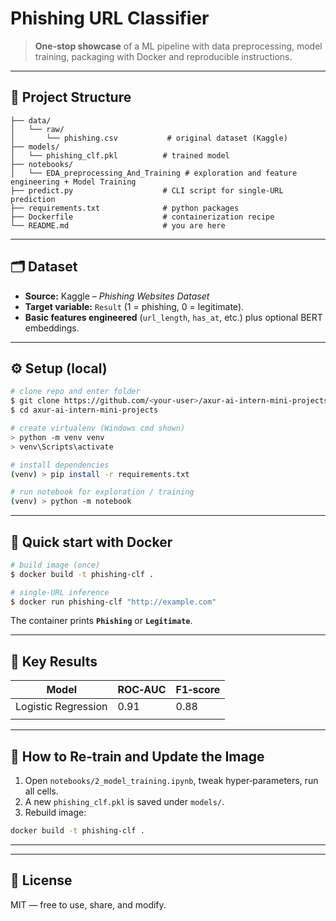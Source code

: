 # Phishing URL Classifier 



> **One‑stop showcase** of a  ML pipeline with data preprocessing, model training, packaging with Docker and reproducible instructions.

---

## 📂 Project Structure

```
├── data/
│   └── raw/
│       └── phishing.csv           # original dataset (Kaggle)
├── models/
│   └── phishing_clf.pkl          # trained model
├── notebooks/
│   └── EDA_preprocessing_And_Training # exploration and feature engineering + Model Training 
├── predict.py                    # CLI script for single‑URL prediction
├── requirements.txt              # python packages
├── Dockerfile                    # containerization recipe
└── README.md                     # you are here
```

---

## 🗂️ Dataset

* **Source:** Kaggle – *Phishing Websites Dataset*
* **Target variable:** `Result` (1 = phishing, 0 = legitimate).
* **Basic features engineered** (`url_length`, `has_at`, etc.) plus optional BERT embeddings.

---

## ⚙️ Setup (local)

```bash
# clone repo and enter folder
$ git clone https://github.com/<your-user>/axur-ai-intern-mini-projects.git
$ cd axur-ai-intern-mini-projects

# create virtualenv (Windows cmd shown)
> python -m venv venv
> venv\Scripts\activate

# install dependencies
(venv) > pip install -r requirements.txt

# run notebook for exploration / training
(venv) > python -m notebook
```

---

## 🐳 Quick start with Docker

```bash
# build image (once)
$ docker build -t phishing-clf .

# single‑URL inference
$ docker run phishing-clf "http://example.com"
```

The container prints **`Phishing`** or **`Legitimate`**.

---

## 🔎 Key Results

| Model               | ROC‑AUC | F1‑score |
| ------------------- | ------- | -------- |
| Logistic Regression | 0.91    | 0.88     |
|                     |         |          |

---

## 🚀 How to Re‑train and Update the Image

1. Open `notebooks/2_model_training.ipynb`, tweak hyper‑parameters, run all cells.
2. A new `phishing_clf.pkl` is saved under `models/`.
3. Rebuild image:

```bash
docker build -t phishing-clf .
```

---

---

## 📝 License

MIT — free to use, share, and modify.
